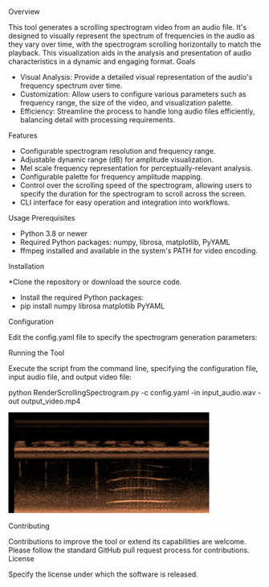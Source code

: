 
Overview

This tool generates a scrolling spectrogram video from an audio file. It's designed to visually represent the spectrum of frequencies in the audio as they vary over time, with the spectrogram scrolling horizontally to match the playback. This visualization aids in the analysis and presentation of audio characteristics in a dynamic and engaging format.
Goals

* Visual Analysis: Provide a detailed visual representation of the audio's frequency spectrum over time.
* Customization: Allow users to configure various parameters such as frequency range, the size of the video, and visualization palette.
* Efficiency: Streamline the process to handle long audio files efficiently, balancing detail with processing requirements.

Features

* Configurable spectrogram resolution and frequency range.
* Adjustable dynamic range (dB) for amplitude visualization.
* Mel scale frequency representation for perceptually-relevant analysis.
* Configurable palette for frequency amplitude mapping.
* Control over the scrolling speed of the spectrogram, allowing users to specify the duration for the spectrogram to scroll across the screen.
* CLI interface for easy operation and integration into workflows.

Usage
Prerequisites

* Python 3.8 or newer
* Required Python packages: numpy, librosa, matplotlib, PyYAML
* ffmpeg installed and available in the system's PATH for video encoding.

Installation

*Clone the repository or download the source code.
* Install the required Python packages:
* pip install numpy librosa matplotlib PyYAML

Configuration

Edit the config.yaml file to specify the spectrogram generation parameters:

Running the Tool

Execute the script from the command line, specifying the configuration file, input audio file, and output video file:

python RenderScrollingSpectrogram.py -c config.yaml -in input_audio.wav -out output_video.mp4

![Example GIF](example.gif)

Contributing

Contributions to improve the tool or extend its capabilities are welcome. Please follow the standard GitHub pull request process for contributions.
License

Specify the license under which the software is released.
